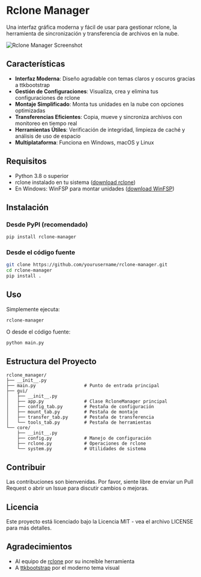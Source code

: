 # Rclone Manager

Una interfaz gráfica moderna y fácil de usar para gestionar rclone, la herramienta de sincronización y transferencia de archivos en la nube.

![Rclone Manager Screenshot](screenshot.png)

## Características

- **Interfaz Moderna**: Diseño agradable con temas claros y oscuros gracias a ttkbootstrap
- **Gestión de Configuraciones**: Visualiza, crea y elimina tus configuraciones de rclone
- **Montaje Simplificado**: Monta tus unidades en la nube con opciones optimizadas
- **Transferencias Eficientes**: Copia, mueve y sincroniza archivos con monitoreo en tiempo real
- **Herramientas Útiles**: Verificación de integridad, limpieza de caché y análisis de uso de espacio
- **Multiplataforma**: Funciona en Windows, macOS y Linux

## Requisitos

- Python 3.8 o superior
- rclone instalado en tu sistema ([download rclone](https://rclone.org/downloads/))
- En Windows: WinFSP para montar unidades ([download WinFSP](https://winfsp.dev/rel/))

## Instalación

### Desde PyPI (recomendado)

```bash
pip install rclone-manager
```

### Desde el código fuente

```bash
git clone https://github.com/yourusername/rclone-manager.git
cd rclone-manager
pip install .
```

## Uso

Simplemente ejecuta:

```bash
rclone-manager
```

O desde el código fuente:

```bash
python main.py
```

## Estructura del Proyecto

```
rclone_manager/
├── __init__.py
├── main.py                  # Punto de entrada principal
├── gui/
│   ├── __init__.py
│   ├── app.py               # Clase RcloneManager principal
│   ├── config_tab.py        # Pestaña de configuración
│   ├── mount_tab.py         # Pestaña de montaje
│   ├── transfer_tab.py      # Pestaña de transferencia
│   └── tools_tab.py         # Pestaña de herramientas
└── core/
    ├── __init__.py
    ├── config.py            # Manejo de configuración
    ├── rclone.py            # Operaciones de rclone
    └── system.py            # Utilidades de sistema
```

## Contribuir

Las contribuciones son bienvenidas. Por favor, siente libre de enviar un Pull Request o abrir un Issue para discutir cambios o mejoras.

## Licencia

Este proyecto está licenciado bajo la Licencia MIT - vea el archivo LICENSE para más detalles.

## Agradecimientos

- Al equipo de [rclone](https://rclone.org/) por su increíble herramienta
- A [ttkbootstrap](https://ttkbootstrap.readthedocs.io/) por el moderno tema visual
